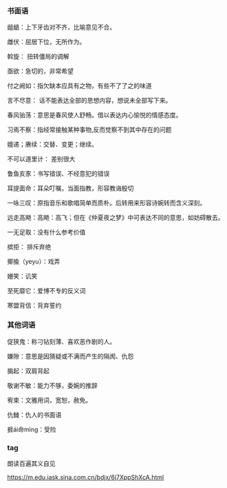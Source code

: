 ### 书面语

龃龉：上下牙齿对不齐，比喻意见不合。

雌伏：屈居下位，无所作为。

斡旋： 扭转僵局的调解 

亟欲：急切的，非常希望

付之阙如：指欠缺本应具有之物，有些不了了之的味道

言不尽意： 话不能表达全部的思想内容，想说未全部写下来。

春风骀荡：意思是春风使人舒畅。借以表达内心愉悦的情感态度。

习焉不察：指经常接触某种事物,反而觉察不到其中存在的问题

嬗递；赓续：交替、变更；继续。

不可以道里计： 差别很大

鲁鱼亥豕：书写错误、不经意犯的错误

耳提面命：耳朵叮嘱，当面指教，形容教诲殷切

一咏三叹：原指音乐和歌唱简单而质朴。后转用来形容诗婉转而含义深刻。

远走高飏：高飏：高飞；但在《仲夏夜之梦》中可表达不同的意思，如妨碍散去。

一无足取：没有什么参考价值

摈拒： 排斥弃绝

揶揄（yeyu）：戏弄

姗笑：讥笑

至死靡它：爱博不专的反义词

寒盟背信：背弃誓约

### 其他词语

促狭鬼：称刁钻刻薄、喜欢恶作剧的人。

嫌隙：意思是因猜疑或不满而产生的隔阂、仇怨

掮起：双肩背起

敬谢不敏：能力不够，委婉的推辞 

宥束：文雅用词，宽恕，赦免。

仇雠：仇人的书面语

捱ái命mìng：受险

### tag

朗读百遍其义自见

https://m.edu.iask.sina.com.cn/bdjx/6j7XppShXcA.html
